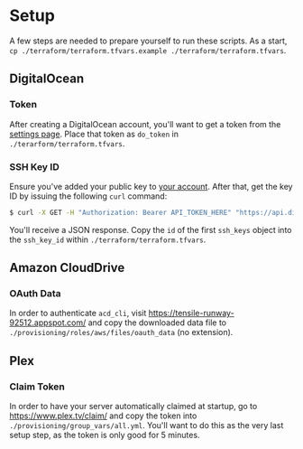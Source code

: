 # Setup

A few steps are needed to prepare yourself to run these scripts.  As a start, `cp ./terraform/terraform.tfvars.example ./terraform/terraform.tfvars`.

## DigitalOcean

### Token

After creating a DigitalOcean account, you'll want to get a token from the [settings page](https://cloud.digitalocean.com/settings/api/tokens).  Place that token as `do_token` in `./terarform/terraform.tfvars`.

### SSH Key ID

Ensure you've added your public key to [your account](https://cloud.digitalocean.com/settings/security).  After that, get the key ID by issuing the following `curl` command:

```bash
$ curl -X GET -H "Authorization: Bearer API_TOKEN_HERE" "https://api.digitalocean.com/v2/account/keys"
```

You'll receive a JSON response.  Copy the `id` of the first `ssh_keys` object into the `ssh_key_id` within `./terraform/terraform.tfvars`.

## Amazon CloudDrive

### OAuth Data

In order to authenticate `acd_cli`, visit <https://tensile-runway-92512.appspot.com/> and copy the downloaded data file to `./provisioning/roles/aws/files/oauth_data` (no extension).

## Plex

### Claim Token

In order to have your server automatically claimed at startup, go to <https://www.plex.tv/claim/> and copy the token into `./provisioning/group_vars/all.yml`.  You'll want to do this as the very last setup step, as the token is only good for 5 minutes.
